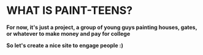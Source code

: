 # WHAT IS PAINT-TEENS?

**For now, it's just a project, a group of young guys painting houses, gates, or whatever to make money and pay for college**

**So let's create a nice site to engage people :)**